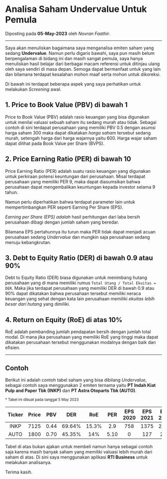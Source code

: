 # Analisa Saham Undervalue Untuk Pemula

Diposting pada **05-May-2023** oleh _Novran Faathir_.

--------------------

Saya akan menuliskan bagaimana saya menganalisa emiten saham yang sedang **Undervalue**. Namun perlu digaris bawahi, saya pun masih belum berpengalaman di bidang ini dan masih sangat pemula, saya hanya menuliskan hasil belajar dari berbagai macam referensi untuk ditinjau ulang oleh saya sendiri di masa depan. Semoga dapat bermanfaat untuk yang lain dan bilamana terdapat kesalahan mohon maaf serta mohon untuk dikoreksi.

Di bawah ini terdapat beberapa aspek yang saya perhatikan untuk melakukan _Screening_ awal.

## 1. Price to Book Value (PBV) di bawah 1

Price to Book Value (PBV) adalah rasio keuangan yang bisa digunakan untuk menilai valuasi sebuah saham itu sedang murah atau tidak. Sebagai contoh di sini terdapat perusahaan yang memiliki PBV 0.5 dengan asumsi harga saham 300 maka dapat dikatakan _harga saham_ tersebut sedang murah, setengah harga dari harga wajarnya yaitu 600. Harga wajar saham dapat dilihat pada Book Value per Share (BVPS).

## 2. Price Earning Ratio (PER) di bawah 10

Price Earning Ratio (PER) adalah suatu rasio keuangan yang digunakan untuk perkiraan potensi keuntungan dari perusahaan. Misal terdapat perusahaan yang memiliki PER 9, maka dapat diasumsikan bahwa perusahaan dapat mengembalikan keuntungan kepada investor selama 9 tahun.

Namun perlu diperhatikan bahwa terdapat parameter lain untuk mempertimbangkan PER seperti Earning Per Share (EPS).

_Earning per Share (EPS) adalah_ hasil perhitungan dari laba bersih perusahaan dibagi dengan jumlah saham yang beredar.

Bilamana EPS pertahunnya itu turun maka PER tidak dapat menjadi acuan perusahaan sedang _Undervalue_ dan mungkin saja perusahaan sedang menuju kebangkrutan.

## 3. Debt to Equity Ratio (DER) di bawah 0.9 atau 90%

Debt to Equity Ratio (DER) biasa digunakan untuk menimbang hutang perusahaan yang di mana memiliki rumus `Total Utang / Total Ekuitas = DER`. Maka jika terdapat perusahaan yang memiliki DER di bawah 0.9 atau 90% dapat dikatakan bahwa perusahaan tersebut memiliki neraca keuangan yang sehat dengan kata lain perusahaan memiliki _ekuitas lebih besar dari hutang_ yang dimiliki.

## 4. Return on Equity (RoE) di atas 10%

RoE adalah pembanding jumlah pendapatan bersih dengan jumlah total modal. Di mana jika perusahaan yang memiliki RoE yang tinggi maka dapat dikatakan perusahaan tersebut menggunakan modalnya dengan baik dan efisien.

--------------------

## Contoh

Berikut ini adalah contoh tabel saham yang bisa dibilang *Undervalue*, sebagai contoh saya menggunakan 2 emiten ternama yaitu **PT Indah Kiat Pulp and Paper Tbk (INKP)** dan **PT Astra Otoparts Tbk (AUTO)**.

<sub>* Tabel ini dibuat pada tanggal 5 May 2023</sub>

| Ticker | Price | PBV  |   DER  |  RoE  |  PER  | EPS 2020 | EPS 2021 | EPS 2022 |
|:------:|:-----:|:----:|:------:|:-----:|:-----:|:--------:|:--------:|:--------:|
|  INKP  | 7125  | 0.44 | 69.64% | 15.3% |  2.9  |    758   |   1375   |   2440   |
|  AUTO  | 1800  | 0.70 | 45.35% | 14%   |  5.10 |     0    |    127   |    275   |

Tabel di atas bukan ajakan untuk membeli namun hanya sebagai contoh saja karena masih banyak saham yang memiliki valuasi lebih murah dari saham di atas. Di sini saya menggunakan aplikasi **RTI Business** untuk melakukan analisanya.

Terima kasih.

